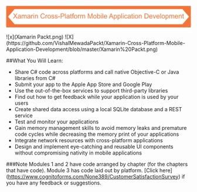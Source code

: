 <p align="center">
  <img src="https://github.com/VishalMewadaPackt/Xamarin-Cross-Platform-Mobile-Application-Development/blob/master/Xamarin%20Packt.png"/>
</p>
![x](Xamarin Packt.png)
![X](https://github.com/VishalMewadaPackt/Xamarin-Cross-Platform-Mobile-Application-Development/blob/master/Xamarin%20Packt.png)


##What You Will Learn:

*	Share C# code across platforms and call native Objective-C or Java libraries from C#
*	Submit your app to the Apple App Store and Google Play
*	Use the out-of-the-box services to support third-party libraries
*	Find out how to get feedback while your application is used by your users
*	Create shared data access using a local SQLite database and a REST service
*	Test and monitor your applications
*	Gain memory management skills to avoid memory leaks and premature code cycles while decreasing the memory print of your applications
*	Integrate network resources with cross-platform applications
*	Design and implement eye-catching and reusable UI components without compromising nativity in mobile applications

###Note
 Modules 1 and 2 have code arranged by chapter (for the chapters that have code). Module 3 has code laid out by platform. [Click here] (https://www.cognitoforms.com/None389/CustomerSatisfactionSurvey) if you have any feedback or suggestions.

